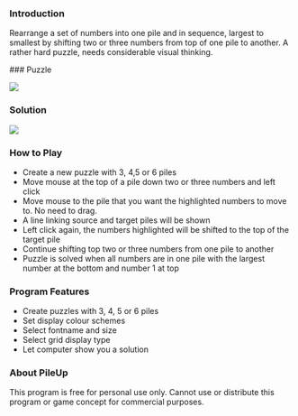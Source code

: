 ### Introduction

Rearrange a set of numbers into one pile and in sequence, largest to smallest by
shifting two or three numbers from top of one pile to another. A rather hard
puzzle, needs considerable visual thinking.

### Puzzle

![](../img/pileup_help1.gif)

### Solution

![](../img/pileup_help2.gif)

### How to Play

-   Create a new puzzle with 3, 4,5 or 6 piles
-   Move mouse at the top of a pile down two or three numbers and left click
-   Move mouse to the pile that you want the highlighted numbers to move to. No
    need to drag.
-   A line linking source and target piles will be shown
-   Left click again, the numbers highlighted will be shifted to the top of the
    target pile
-   Continue shifting top two or three numbers from one pile to another
-   Puzzle is solved when all numbers are in one pile with the largest number at
    the bottom and number 1 at top

### Program Features

-   Create puzzles with 3, 4, 5 or 6 piles
-   Set display colour schemes
-   Select fontname and size
-   Select grid display type
-   Let computer show you a solution

### About PileUp

This program is free for personal use only. Cannot use or distribute this
program or game concept for commercial purposes.